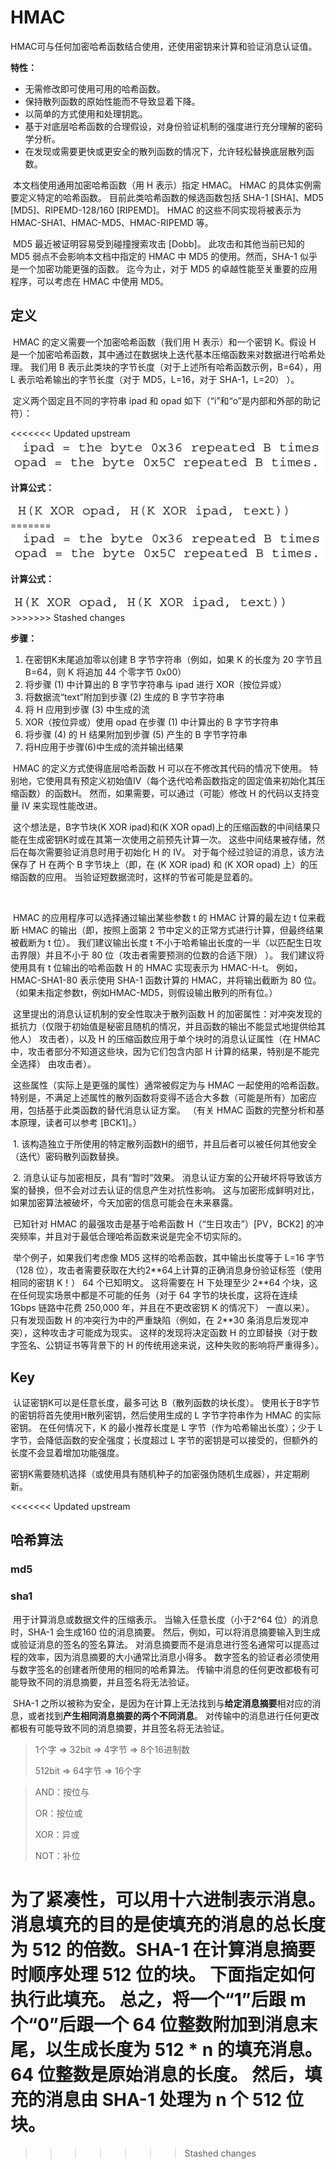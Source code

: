 # HMAC



​	HMAC可与任何加密哈希函数结合使用，还使用密钥来计算和验证消息认证值。

**特性：**

- 无需修改即可使用可用的哈希函数。
- 保持散列函数的原始性能而不导致显着下降。
- 以简单的方式使用和处理钥匙。
- 基于对底层哈希函数的合理假设，对身份验证机制的强度进行充分理解的密码学分析。
- 在发现或需要更快或更安全的散列函数的情况下，允许轻松替换底层散列函数。

​	本文档使用通用加密哈希函数（用 H 表示）指定 HMAC。  HMAC 的具体实例需要定义特定的哈希函数。 目前此类哈希函数的候选函数包括 SHA-1 [SHA]、MD5 [MD5]、RIPEMD-128/160 [RIPEMD]。  HMAC 的这些不同实现将被表示为 HMAC-SHA1、HMAC-MD5、HMAC-RIPEMD 等。

​	MD5 最近被证明容易受到碰撞搜索攻击 [Dobb]。 此攻击和其他当前已知的 MD5 弱点不会影响本文档中指定的 HMAC 中 MD5 的使用。然而，SHA-1 似乎是一个加密功能更强的函数。 迄今为止，对于 MD5 的卓越性能至关重要的应用程序，可以考虑在 HMAC 中使用 MD5。

## 定义

​	HMAC 的定义需要一个加密哈希函数（我们用 H 表示）和一个密钥 K。假设 H 是一个加密哈希函数，其中通过在数据块上迭代基本压缩函数来对数据进行哈希处理。 我们用 B 表示此类块的字节长度（对于上述所有哈希函数示例，B=64），用 L 表示哈希输出的字节长度（对于 MD5，L=16，对于 SHA-1，L=20）  ）。

​	定义两个固定且不同的字符串 ipad 和 opad 如下（“i”和“o”是内部和外部的助记符）：

<<<<<<< Updated upstream
<img src="./HMAC.assets/image-20241125111118057.png" alt="image-20241125111118057" style="zoom:67%;" />

**计算公式：**

<img src="./HMAC.assets/image-20241125111131306.png" alt="image-20241125111131306" style="zoom:67%;" />
=======
<img src="./HMAC.assets/image-20241125101008630.png" alt="image-20241125101008630" style="zoom: 67%;" />

**计算公式：**

<img src="./HMAC.assets/image-20241125101050145.png" alt="image-20241125101050145" style="zoom:67%;" />
>>>>>>> Stashed changes



**步骤：**

1. 在密钥K末尾追加零以创建 B 字节字符串（例如，如果 K 的长度为 20 字节且 B=64，则 K 将追加 44 个零字节 0x00）
2. 将步骤 (1) 中计算出的 B 字节字符串与 ipad 进行 XOR（按位异或）
3. 将数据流“text”附加到步骤 (2) 生成的 B 字节字符串
4. 将 H 应用到步骤 (3) 中生成的流
5. XOR（按位异或）使用 opad 在步骤 (1) 中计算出的 B 字节字符串
6. 将步骤 (4) 的 H 结果附加到步骤 (5) 产生的 B 字节字符串
7. 将H应用于步骤(6)中生成的流并输出结果



​	HMAC 的定义方式使得底层哈希函数 H 可以在不修改其代码的情况下使用。 特别地，它使用具有预定义初始值IV（每个迭代哈希函数指定的固定值来初始化其压缩函数）的函数H。 然而，如果需要，可以通过（可能）修改 H 的代码以支持变量 IV 来实现性能改进。

​	这个想法是，B字节块(K XOR ipad)和(K XOR opad)上的压缩函数的中间结果只能在生成密钥K时或在其第一次使用之前预先计算一次。 这些中间结果被存储，然后在每次需要验证消息时用于初始化 H 的 IV。 对于每个经过验证的消息，该方法保存了 H 在两个 B 字节块上（即，在 (K XOR ipad) 和 (K XOR opad) 上）的压缩函数的应用。 当验证短数据流时，这样的节省可能是显着的。 

​	

​	HMAC 的应用程序可以选择通过输出某些参数 t 的 HMAC 计算的最左边 t 位来截断 HMAC 的输出（即，按照上面第 2 节中定义的正常方式进行计算，但最终结果被截断为 t 位）。 我们建议输出长度 t 不小于哈希输出长度的一半（以匹配生日攻击界限）并且不小于 80 位（攻击者需要预测的位数的合适下限） ）。 我们建议将使用具有 t 位输出的哈希函数 H 的 HMAC 实现表示为 HMAC-H-t。 例如，HMAC-SHA1-80 表示使用 SHA-1 函数计算的 HMAC，并将输出截断为 80 位。 （如果未指定参数t，例如HMAC-MD5，则假设输出散列的所有位。）

​	这里提出的消息认证机制的安全性取决于散列函数 H 的加密属性：对冲突发现的抵抗力（仅限于初始值是秘密且随机的情况，并且函数的输出不能显式地提供给其他人） 攻击者），以及 H 的压缩函数应用于单个块时的消息认证属性（在 HMAC 中，攻击者部分不知道这些块，因为它们包含内部 H 计算的结果，特别是不能完全选择） 由攻击者）。

​	这些属性（实际上是更强的属性）通常被假定为与 HMAC 一起使用的哈希函数。 特别是，不满足上述属性的散列函数将变得不适合大多数（可能是所有）加密应用，包括基于此类函数的替代消息认证方案。  （有关 HMAC 函数的完整分析和基本原理，读者可以参考 [BCK1]。）

​	1. 该构造独立于所使用的特定散列函数H的细节，并且后者可以被任何其他安全（迭代）密码散列函数替换。

​	2. 消息认证与加密相反，具有“暂时”效果。 消息认证方案的公开破坏将导致该方案的替换，但不会对过去认证的信息产生对抗性影响。 这与加密形成鲜明对比，如果加密算法被破坏，今天加密的信息可能会在未来暴露。

​	已知针对 HMAC 的最强攻击是基于哈希函数 H（“生日攻击”）[PV，BCK2] 的冲突频率，并且对于最低合理哈希函数来说是完全不切实际的。

​	举个例子，如果我们考虑像 MD5 这样的哈希函数，其中输出长度等于 L=16 字节（128 位），攻击者需要获取在大约2\**64上计算的正确消息身份验证标签（使用相同的密钥 K！）  64 个已知明文。 这将需要在 H 下处理至少 2\*\*64 个块，这在任何现实场景中都是不可能的任务（对于 64 字节的块长度，这将在连续 1Gbps 链路中花费 250,000 年，并且在不更改密钥 K 的情况下） 一直以来）。 只有发现函数 H 的冲突行为中的严重缺陷（例如，在 2**30 条消息后发现冲突），这种攻击才可能成为现实。 这样的发现将决定函数 H 的立即替换（对于数字签名、公钥证书等背景下的 H 的传统用途来说，这种失败的影响将严重得多）。





## Key

​	认证密钥K可以是任意长度，最多可达 B（散列函数的块长度）。 使用长于B字节的密钥将首先使用H散列密钥，然后使用生成的 L 字节字符串作为 HMAC 的实际密钥。 在任何情况下，K 的最小推荐长度是 L 字节（作为哈希输出长度）；少于 L 字节，会降低函数的安全强度；长度超过 L 字节的密钥是可以接受的，但额外的长度不会显着增加功能强度。 

​	密钥K需要随机选择（或使用具有随机种子的加密强伪随机生成器），并定期刷新。



<<<<<<< Updated upstream




## 哈希算法

### md5

### sha1

​	 用于计算消息或数据文件的压缩表示。 当输入任意长度（小于2^64 位）的消息时，SHA-1 会生成160 位的消息摘要。 然后，例如，可以将消息摘要输入到生成或验证消息的签名的签名算法。 对消息摘要而不是消息进行签名通常可以提高过程的效率，因为消息摘要的大小通常比消息小得多。 数字签名的验证者必须使用与数字签名的创建者所使用的相同的哈希算法。 传输中消息的任何更改都极有可能导致不同的消息摘要，并且签名将无法验证。

​	SHA-1 之所以被称为安全，是因为在计算上无法找到与**给定消息摘要**相对应的消息，或者找到**产生相同消息摘要的两个不同消息**。 对传输中的消息进行任何更改都极有可能导致不同的消息摘要，并且签名将无法验证。

> 1个字 => 32bit => 4字节 => 8个16进制数
>
> 512bit => 64字节 => 16个字

> AND：按位与
>
> OR：按位或
>
> XOR：异或
>
> NOT：补位

​	为了紧凑性，可以用十六进制表示消息。 消息填充的目的是使填充的消息的总长度为 512 的倍数。SHA-1 在计算消息摘要时顺序处理 512 位的块。 下面指定如何执行此填充。 总之，将一个“1”后跟 m 个“0”后跟一个 64 位整数附加到消息末尾，以生成长度为 512 * n 的填充消息。64 位整数是原始消息的长度。 然后，填充的消息由 SHA-1 处理为 n 个 512 位块。
=======
>>>>>>> Stashed changes
